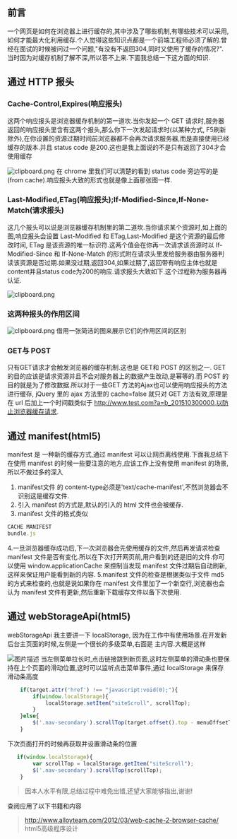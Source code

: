 ## 前言
一个网页是如何在浏览器上进行缓存的,其中涉及了哪些机制,有哪些技术可以采用,如何才能最大化利用缓存.个人觉得这些知识点都是一个前端工程师必须了解的.曾经在面试的时候被问过一个问题,"有没有不返回304,同时又使用了缓存的情况?".当时因为对缓存机制了解不深,所以答不上来.下面我总结一下这方面的知识.

## 通过 HTTP 报头

### Cache-Control,Expires(响应报头)
这两个响应报头是浏览器缓存机制的第一道坎.当你发起一个 GET 请求时,服务器返回的响应报头里含有这两个报头,那么你下一次发起请求时(以某种方式, F5刷新除外),在你设置的资源过期时间前浏览器都不会再次请求服务器,而是直接使用已经缓存的版本.并且 status code 是200.这也是我上面说的不是只有返回了304才会使用缓存

![clipboard.png](https://segmentfault.com/img/bVqjrp)
在 chrome 里我们可以清楚的看到 status code 旁边写的是(from cache).响应报头大致的形式也就是像上面那张图一样.

### Last-Modified,ETag(响应报头);If-Modified-Since,If-None-Match(请求报头)
这几个报头可以说是浏览器缓存机制里的第二道坎.当你请求某个资源时,如上面的图,响应报头会设置 Last-Modified 和 ETag,Last-Modified 是这个资源的最后修改时间, ETag 是该资源的唯一标识符.这两个值会在你再一次请求该资源时以 If-Modified-Since 和 If-None-Match 的形式附在请求头里发给服务器由服务器判读该资源是否过期.如果没过期,返回304,如果过期了,返回带有响应主体也就是 content并且status code为200的响应.请求报头大致如下.这个过程称为服务器再认证.

![clipboard.png](https://segmentfault.com/img/bVqjrT)

### 这两种报头的作用区间

![clipboard.png](https://segmentfault.com/img/bVqjxa)
借用一张简洁的图来展示它们的作用区间的区别

### GET与 POST
只有GET请求才会触发浏览器的缓存机制.这也是 GET和 POST 的区别之一. GET 的目的应该是请求资源并且不会对服务器上的数据产生改动,是幂等的.而 POST 的目的就是为了修改数据.所以对于一些GET 方法的Ajax也可以使用响应报头的方法进行缓存,  jQuery 里的 ajax 方法里的 cache=false 就只对 GET 方法有效,原理是在 url 后加上一个时间戳类似于 http://www.test.com?a=b_201510300000,以防止浏览器缓存请求.


## 通过 manifest(html5)
manifest 是 一种新的缓存方式,通过 manifest 可以让网页离线使用.下面我总结下在使用 manifest 的时候一些要注意的地方,应该工作上没有使用 manifest 的场景,所以不做过多的深入

 1. manifest文件 的 content-type必须是'text/cache-manifest',不然浏览器会不识别这是缓存文件.
 2. 引入 manifest 的方式是<html lang="en" manifest="hello.manifest">,默认的引入的 html 文件也会被缓存.
 3. manifest 文件的格式类似
```javascript
CACHE MANIFEST
bundle.js
```
 4.一旦浏览器缓存成功后,下一次浏览器会先使用缓存的文件,然后再发请求检查 manifest 文件是否有变化.所以在下次打开网页前,用户看到的还是旧的文件.你可以使用 window.applicationCache 来控制当发现 manifest 文件过期后自动刷新,这样来保证用户能看到新的内容.
 5.manifest 文件的检查是根据类似于文件 md5的方式来检查的,也就是说如果你在 manifest 文件里加了一个新空行,浏览器也会认为 manifest 文件有更新,然后重新下载缓存文件以备下次使用.

## 通过 webStorageApi(html5)
 webStorageApi 我主要讲一下 localStorage, 因为在工作中有使用场景.在开发新后台主页面的时候,左侧是一个很长的多级菜单,右面是 主内容.大概是这样

![图片描述][1]
当左侧菜单拉长时,点击链接跳到新页面,这时左侧菜单的滑动条也要保持在上个页面的滑动位置,这时可以监听点击菜单事件,通过 localStorage 来保存滑动条高度
```javascript
    if(target.attr('href') !== "javascript:void(0);"){
        if(window.localStorage){
            localStorage.setItem("siteScroll", scrollTop);
        }
    }else{
        $('.nav-secondary').scrollTop(target.offset().top - menuOffsetTop);
    }
```
下次页面打开的时候再获取并设置滑动条的位置
```javascript
   if(window.localStorage){
        var scrollTop = localStorage.getItem("siteScroll");
        $('.nav-secondary').scrollTop(scrollTop);
    }
```
> 因本人水平有限,总结过程中难免出错,还望大家能够指出,谢谢!

查阅应用了以下书籍和内容
> http://www.alloyteam.com/2012/03/web-cache-2-browser-cache/
> html5高级程序设计


  [1]: https://segmentfault.com/img/bVqFvn